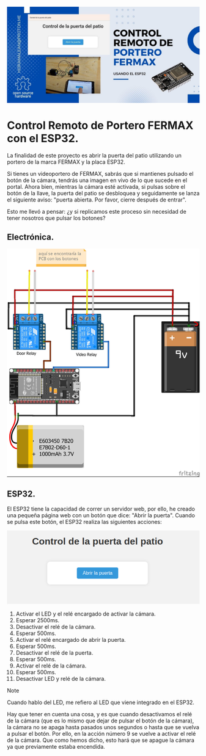![banner](img/banner.jpg)

# Control Remoto de Portero FERMAX con el ESP32.

La finalidad de este proyecto es abrir la puerta del patio utilizando un portero de la marca FERMAX y la placa ESP32.


Si tienes un videoportero de FERMAX, sabrás que si mantienes pulsado el botón de la cámara, tendrás una imagen en vivo de lo que sucede en el portal. Ahora bien, mientras la cámara esté activada, si pulsas sobre el botón de la llave, la puerta del patio se desbloquea y seguidamente se lanza el siguiente aviso: "puerta abierta. Por favor, cierre después de entrar".

Esto me llevó a pensar: ¿y si replicamos este proceso sin necesidad de tener nosotros que pulsar los botones?

## Electrónica.

![schematics](img/Schematic_bb.jpg)

## ESP32.

El ESP32 tiene la capacidad de correr un servidor web, por ello, he creado una pequeña página web con un botón que dice: "Abrir la puerta". Cuando se pulsa este botón, el ESP32 realiza las siguientes acciones:

![webPage](img/webPage.png)
1. Activar el LED y el relé encargado de activar la cámara.
2. Esperar 2500ms.
3. Desactivar el relé de la cámara.
4. Esperar 500ms.
5. Activar el relé encargado de abrir la puerta.
6. Esperar 500ms.
7. Desactivar el relé de la puerta.
8. Esperar 500ms.
9. Activar el relé de la cámara.
10. Esperar 500ms.
11. Desactivar LED y relé de la cámara.

> [!NOTE]
> Cuando hablo del LED, me refiero al LED que viene integrado en el ESP32.

Hay que tener en cuenta una cosa, y es que cuando desactivamos el relé de la cámara (que es lo mismo que dejar de pulsar el botón de la cámara), la cámara no se apaga hasta pasados unos segundos o hasta que se vuelva a pulsar el botón. Por ello, en la acción número 9 se vuelve a activar el relé de la cámara. Que como hemos dicho, esto hará que se apague la cámara ya que previamente estaba encendida.
